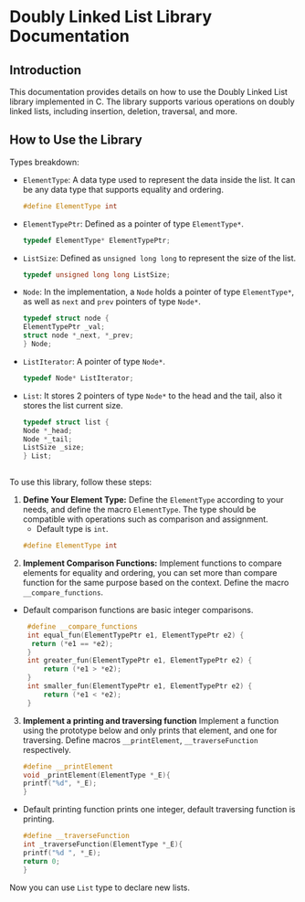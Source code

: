 # Doubly Linked List Library Documentation

## Introduction

This documentation provides details on how to use the Doubly Linked List library implemented in C. The library supports various operations on doubly linked lists, including insertion, deletion, traversal, and more.

## How to Use the Library
Types breakdown:
  - `ElementType`: A data type used to represent the data inside the list. It can be any data type that supports equality and ordering.
    ```c
    #define ElementType int
  - `ElementTypePtr`: Defined as a pointer of type `ElementType*`.
    ```c
    typedef ElementType* ElementTypePtr;
  - `ListSize`: Defined as `unsigned long long` to represent the size of the list.
    ```c
    typedef unsigned long long ListSize;
  - `Node`: In the implementation, a `Node` holds a pointer of type `ElementType*`, as well as `next` and `prev` pointers of type `Node*`.
    ```c
    typedef struct node {
    ElementTypePtr _val;
    struct node *_next, *_prev;
    } Node;
  - `ListIterator`: A pointer of type `Node*`.
    ```c
    typedef Node* ListIterator;
  - `List`: It stores 2 pointers of type `Node*` to the head and the tail, also it stores the list current size.
    ```c
    typedef struct list {
    Node *_head;
    Node *_tail;
    ListSize _size;
    } List;
  
To use this library, follow these steps:
1. **Define Your Element Type:** Define the `ElementType` according to your needs, and define the macro `ElementType`. The type should be compatible with operations such as comparison and assignment.
   - Default type is `int`.
    ```c
    #define ElementType int
2.  **Implement Comparison Functions:** Implement functions to compare elements for equality and ordering, you can set more than compare function for the same purpose based on the context. Define the macro `__compare_functions`.
   - Default comparison functions are basic integer comparisons.
     ```c
      #define __compare_functions
      int equal_fun(ElementTypePtr e1, ElementTypePtr e2) {
       return (*e1 == *e2);
      }
      int greater_fun(ElementTypePtr e1, ElementTypePtr e2) {
          return (*e1 > *e2);
      }
      int smaller_fun(ElementTypePtr e1, ElementTypePtr e2) {
          return (*e1 < *e2);
      }
3.  **Implement a printing and traversing function** Implement a function using the prototype below and only prints that element, and one for traversing. Define macros `__printElement`, `__traverseFunction` respectively.
     ```c
     #define __printElement
     void _printElement(ElementType *_E){
     printf("%d", *_E);
     }
   - Default printing function prints one integer, default traversing function is printing.
     ```c
     #define __traverseFunction
     int _traverseFunction(ElementType *_E){
     printf("%d ", *_E);
     return 0;
     }
Now you can use `List` type to declare new lists.
